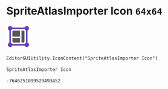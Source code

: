 # SpriteAtlasImporter Icon `64x64`
<img src="/img/SpriteAtlasImporter%20Icon.png" width=64 height=64>

``` CSharp
EditorGUIUtility.IconContent("SpriteAtlasImporter Icon")
```
```
SpriteAtlasImporter Icon
```
```
-7646251099529493452
```
